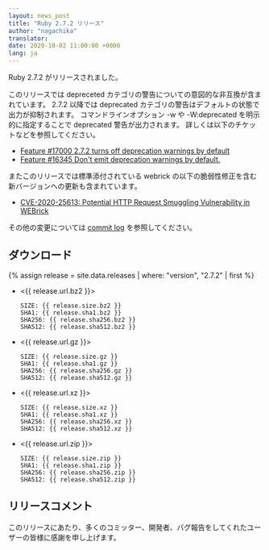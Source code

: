 ```yaml
---
layout: news_post
title: "Ruby 2.7.2 リリース"
author: "nagachika"
translator:
date: 2020-10-02 11:00:00 +0000
lang: ja
---
```


Ruby 2.7.2 がリリースされました。

このリリースでは depreceted カテゴリの警告についての意図的な非互換が含まれています。
2.7.2 以降では deprecated カテゴリの警告はデフォルトの状態で出力が抑制されます。
コマンドラインオプション -w や -W:deprecated を明示的に指定することで deprecated 警告が出力されます。
詳しくは以下のチケットなどを参照してください。

* [Feature #17000 2.7.2 turns off deprecation warnings by default](https://bugs.ruby-lang.org/issues/17000)
* [Feature #16345 Don't emit deprecation warnings by default.](https://bugs.ruby-lang.org/issues/16345)

またこのリリースでは標準添付されている webrick の以下の脆弱性修正を含む新バージョンへの更新も含まれています。

* [CVE-2020-25613: Potential HTTP Request Smuggling Vulnerability in WEBrick](/en/news/2020/09/29/http-request-smuggling-cve-2020-25613/)

その他の変更については [commit log](https://github.com/ruby/ruby/compare/v2_7_1...v2_7_2) を参照してください。

## ダウンロード

{% assign release = site.data.releases | where: "version", "2.7.2" | first %}

* <{{ release.url.bz2 }}>

      SIZE: {{ release.size.bz2 }}
      SHA1: {{ release.sha1.bz2 }}
      SHA256: {{ release.sha256.bz2 }}
      SHA512: {{ release.sha512.bz2 }}

* <{{ release.url.gz }}>

      SIZE: {{ release.size.gz }}
      SHA1: {{ release.sha1.gz }}
      SHA256: {{ release.sha256.gz }}
      SHA512: {{ release.sha512.gz }}

* <{{ release.url.xz }}>

      SIZE: {{ release.size.xz }}
      SHA1: {{ release.sha1.xz }}
      SHA256: {{ release.sha256.xz }}
      SHA512: {{ release.sha512.xz }}

* <{{ release.url.zip }}>

      SIZE: {{ release.size.zip }}
      SHA1: {{ release.sha1.zip }}
      SHA256: {{ release.sha256.zip }}
      SHA512: {{ release.sha512.zip }}

## リリースコメント

このリリースにあたり、多くのコミッター、開発者、バグ報告をしてくれたユーザーの皆様に感謝を申し上げます。
